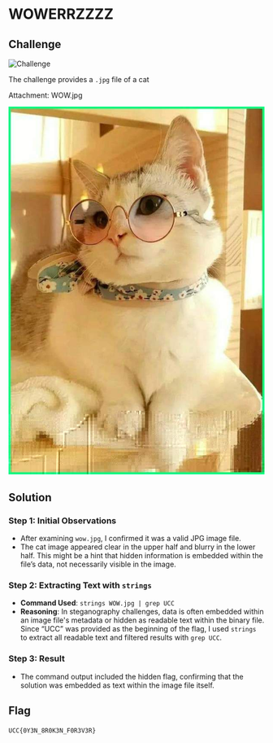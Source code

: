 # WOWERRZZZZ

## Challenge

![Challenge](CTF-Writeups/RWTH4.0/Steganography/WOWERRZZZZ/wowerrzzzz1.png) 


The challenge provides a `.jpg` file of a cat

Attachment: WOW.jpg

![WOW](https://github.com/batricha/CTF-Writeups/blob/main/RWTH4.0/Steganography/WOWERRZZZZ/WOW.jpg)

## Solution
### Step 1: Initial Observations
- After examining `wow.jpg`, I confirmed it was a valid JPG image file. 
- The cat image appeared clear in the upper half and blurry in the lower half. This might be a hint that hidden information is embedded within the file’s data, not necessarily visible in the image.

### Step 2: Extracting Text with `strings`
- **Command Used**: `strings WOW.jpg | grep UCC`
- **Reasoning**: In steganography challenges, data is often embedded within an image file's metadata or hidden as readable text within the binary file. Since “UCC” was provided as the beginning of the flag, I used `strings` to extract all readable text and filtered results with `grep UCC`.

### Step 3: Result
- The command output included the hidden flag, confirming that the solution was embedded as text within the image file itself.

## Flag
`UCC{0Y3N_8R0K3N_F0R3V3R}`  
